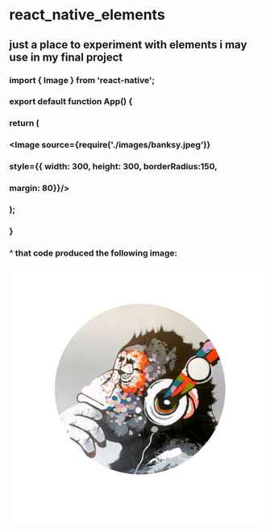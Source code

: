 # react_native_elements

## just a place to experiment with elements i may use in my final project

###  import { Image } from 'react-native';
### export default function App() {
###  return (
###  <SafeAreaProvider>
    
###      <Image source={require('./images/banksy.jpeg')} 
###              style={{ width: 300, height: 300, borderRadius:150,
###                        margin: 80}}/>
    
###   </SafeAreaProvider>
###  );
### } 

### ^ that code produced the following image:
### ![alt text](./images/banksycircle.jpeg)

